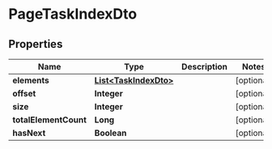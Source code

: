 # PageTaskIndexDto

## Properties
Name | Type | Description | Notes
------------ | ------------- | ------------- | -------------
**elements** | [**List&lt;TaskIndexDto&gt;**](TaskIndexDto.md) |  |  [optional]
**offset** | **Integer** |  |  [optional]
**size** | **Integer** |  |  [optional]
**totalElementCount** | **Long** |  |  [optional]
**hasNext** | **Boolean** |  |  [optional]
